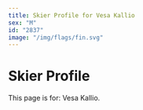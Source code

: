 ```yaml
---
title: Skier Profile for Vesa Kallio
sex: "M"
id: "2837"
image: "/img/flags/fin.svg" 
---
```


# Skier Profile

This page is for: Vesa Kallio.
    